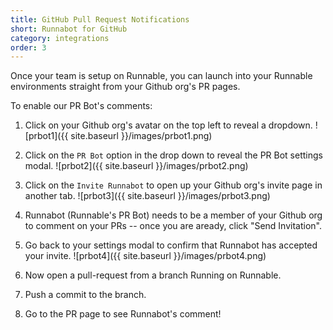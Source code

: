 ```yaml
---
title: GitHub Pull Request Notifications
short: Runnabot for GitHub
category: integrations
order: 3
---
```


Once your team is setup on Runnable, you can launch into your Runnable environments straight from your Github org's PR pages.

To enable our PR Bot's comments:

1. Click on your Github org's avatar on the top left to reveal a dropdown.
  ![prbot1]({{ site.baseurl }}/images/prbot1.png)

2. Click on the ```PR Bot``` option in the drop down to reveal the PR Bot settings modal.
  ![prbot2]({{ site.baseurl }}/images/prbot2.png)

3. Click on the ```Invite Runnabot``` to open up your Github org's invite page in another tab.
  ![prbot3]({{ site.baseurl }}/images/prbot3.png)

4. Runnabot (Runnable's PR Bot) needs to be a member of your Github org to comment on your PRs -- once you are aready, click "Send Invitation".

5. Go back to your settings modal to confirm that Runnabot has accepted your invite.
  ![prbot4]({{ site.baseurl }}/images/prbot4.png)

6. Now open a pull-request from a branch Running on Runnable.

7. Push a commit to the branch.

8. Go to the PR page to see Runnabot's comment!

